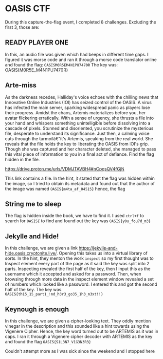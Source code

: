 # OASIS CTF
During this capture-the-flag event, I completed 8 challenges. Excluding the first 3, those are:

## READY PLAYER ONE
In this, an audio file was given which had beeps in different time gaps. I figured it was morse code and ran it through a morse code translator online and found the flag: `OASISM0R5EM4N1PU7470R` The key was: OASIS{M0R5E_M4N1PU7470R}

## Arte-miss
As the darkness recedes, Halliday's voice echoes with the chilling news that Innovative Online Industries (IOI) has seized control of the OASIS. A virus has infected the main server, sparking widespread panic as players lose their progress. Amidst the chaos, Artemis materializes before you, her avatar flickering erratically. With a sense of urgency, she thrusts a file into your hand and whispers something unintelligible before dissolving into a cascade of pixels. Stunned and disoriented, you scrutinize the mysterious file, desperate to understand its significance. Just then, a calming voice cuts through the turmoilâ€”it's Artemis, speaking from the real world. She reveals that the file holds the key to liberating the OASIS from IOI's grip. Though she was captured and her character deleted, she managed to pass this vital piece of information to you in a final act of defiance. Find the flag hidden in the file.

https://drive.proton.me/urls/VDMJTAVBH4#nCpqsQV4fGjN

This link contains a file. In the hint, it stated that the flag was hidden within the image, so I tried to obtain its metadata and found out that the author of the image was named `OASIS{m4ta_af_04515}` hence, the flag

## String me to sleep
The flag is hidden inside the book, we have to find it. I used `ctrl+f` to search for `OASIS{` to find and found out the key was `OASIS{y0u_fou7d_m3} `

## Jekylle and Hide!

In this challenge, we are given a link https://jekylle-and-hide.oasis.cryptonite.live/. Opening this takes us into a virtual library of sorts. In the hint, they menton the work `inspect` so my first thought was to Inspect element every part of the page as it said the key was split into 2 parts. Inspecting revealed the first half of the key, then I input this as the username which it accepted and asked for a password. Then, when browsing through more data in the inspect element window revealed a set of numbers which looked like a password. I entered this and got the second half of the key. The key was `OASIS{th15_15_part1_!nd_h3r3_go35_1h3_n3xt!!}`

## Keynough is enough

In this challenge, we are given a cipher-looking text. They oddly mention vinegar in the description and this sounded like a hint towards using the Vigenère Cipher. Hence, the key word turned out to be ARTEMIS as it was in caps. I ran it through a  Vigenère cipher decoder with ARTEMIS as the key and found the flag `OASIS{S1L3N7_V1G3N3R3}` 

Couldn't attempt more as I was sick since the weekend and I stopped here
